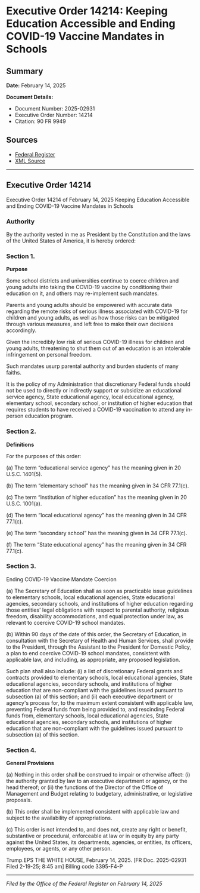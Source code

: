 # Executive Order 14214: Keeping Education Accessible and Ending COVID-19 Vaccine Mandates in Schools

## Summary

**Date:** February 14, 2025

**Document Details:**
- Document Number: 2025-02931
- Executive Order Number: 14214
- Citation: 90 FR 9949

## Sources
- [Federal Register](https://www.federalregister.gov/documents/2025/02/20/2025-02931/keeping-education-accessible-and-ending-covid-19-vaccine-mandates-in-schools)
- [XML Source](https://www.federalregister.gov/documents/full_text/xml/2025/02/20/2025-02931.xml)

---

## Executive Order 14214

Executive Order 14214 of February 14, 2025
Keeping Education Accessible and Ending COVID-19 Vaccine Mandates in Schools
### Authority

By the authority vested in me as President by the Constitution and the laws of the United States of America, it is hereby ordered:
### Section 1.

**Purpose**

Some school districts and universities continue to coerce children and young adults into taking the COVID-19 vaccine by conditioning their education on it, and others may re-implement such mandates.

Parents and young adults should be empowered with accurate data regarding the remote risks of serious illness associated with COVID-19 for children and young adults, as well as how those risks can be mitigated through various measures, and left free to make their own decisions accordingly.

Given the incredibly low risk of serious COVID-19 illness for children and young adults, threatening to shut them out of an education is an intolerable infringement on personal freedom.

Such mandates usurp parental authority and burden students of many faiths.

It is the policy of my Administration that discretionary Federal funds should not be used to directly or indirectly support or subsidize an educational service agency, State educational agency, local educational agency, elementary school, secondary school, or institution of higher education that requires students to have received a COVID-19 vaccination to attend any in-person education program.
### Section 2.

**Definitions**

For the purposes of this order:

(a) The term “educational service agency” has the meaning given in 20 U.S.C. 1401(5).

(b) The term “elementary school” has the meaning given in 34 CFR 77.1(c).

(c) The term “institution of higher education” has the meaning given in 20 U.S.C. 1001(a).

(d) The term “local educational agency” has the meaning given in 34 CFR 77.1(c).

(e) The term “secondary school” has the meaning given in 34 CFR 77.1(c).

(f) The term “State educational agency” has the meaning given in 34 CFR 77.1(c).
### Section 3.

Ending COVID-19 Vaccine Mandate Coercion

(a) The Secretary of Education shall as soon as practicable issue guidelines to elementary schools, local educational agencies, State educational agencies, secondary schools, and institutions of higher education regarding those entities' legal obligations with respect to parental authority, religious freedom, disability accommodations, and equal protection under law, as relevant to coercive COVID-19 school mandates.

(b) Within 90 days of the date of this order, the Secretary of Education, in consultation with the Secretary of Health and Human Services, shall provide to the President, through the Assistant to the President for Domestic Policy, a plan to end coercive COVID-19 school mandates, consistent with applicable law, and including, as appropriate, any proposed legislation.

Such plan shall also include:
    (i) a list of discretionary Federal grants and contracts provided to elementary schools, local educational agencies, State educational agencies, secondary schools, and institutions of higher education that are non-compliant with the guidelines issued pursuant to subsection (a) of this section; and
    (ii) each executive department or agency's process for, to the maximum extent consistent with applicable law, preventing Federal funds from being provided to, and rescinding Federal funds from, elementary schools, local educational agencies, State educational agencies, secondary schools, and institutions of higher education that are non-compliant with the guidelines issued pursuant to subsection (a) of this section.
### Section 4.

**General Provisions**

(a) Nothing in this order shall be construed to impair or otherwise affect:
    (i) the authority granted by law to an executive department or agency, or the head thereof; or
    (ii) the functions of the Director of the Office of Management and Budget relating to budgetary, administrative, or legislative proposals.

(b) This order shall be implemented consistent with applicable law and subject to the availability of appropriations.

(c) This order is not intended to, and does not, create any right or benefit, substantive or procedural, enforceable at law or in equity by any party against the United States, its departments, agencies, or entities, its officers, employees, or agents, or any other person.

Trump.EPS
THE WHITE HOUSE,
February 14, 2025.
[FR Doc. 2025-02931 
Filed 2-19-25; 8:45 am]
Billing code 3395-F4-P

---

*Filed by the Office of the Federal Register on February 14, 2025*
